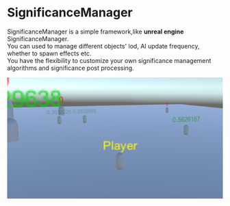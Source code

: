 # SignificanceManager
SignificanceManager is a simple framework,like **unreal engine** SignificanceManager.<br>
You can used to manage different objects' lod, AI update frequency, whether to spawn effects etc.<br>
You have the flexibility to customize your own significance management algorithms and significance post processing.<br>

![significance.h](/Images/significance.png)<br>
